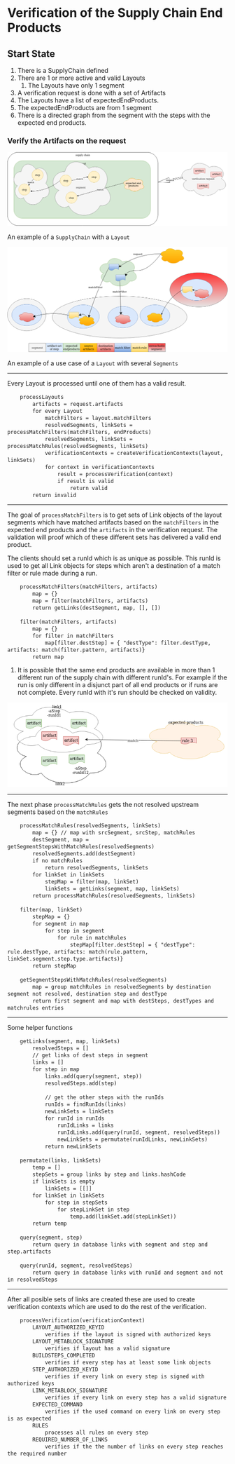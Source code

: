 # Verification of the Supply Chain End Products

## Start State

1. There is a SupplyChain defined
2. There are 1 or more active and valid Layouts
    1. The Layouts have only 1 segment
3. A verification request is done with a set of Artifacts
4. The Layouts have a list of expectedEndProducts.
5. The expectedEndProducts are from 1 segment
6. There is a directed graph from the segment with the steps with the expected end products.

### Verify the Artifacts on the request

![example](images/layout_example.png)

An example of a `SupplyChain` with a `Layout`

![layout with several segments](images/layout_with_several_segments.png)

An example of a use case of a `Layout` with several `Segments`

---
Every Layout is processed until one of them has a valid result.

```
    processLayouts
        artifacts = request.artifacts
        for every Layout
            matchFilters = layout.matchFilters
            resolvedSegments, linkSets = processMatchFilters(matchFilters, endProducts)
            resolvedSegments, linkSets = processMatchRules(resolvedSegments, linkSets)
            verificationContexts = createVerificationContexts(layout, linkSets)
            for context in verificationContexts
                result = processVerification(context)
                if result is valid
                    return valid
        return invalid
```
---
The goal of `processMatchFilters` is to get sets of Link objects of the layout segments which have matched artifacts based on the `matchFilters` in the expected end products and the `artifacts` in the verification request. The validation will proof which of these different sets has delivered a valid end product.

The clients should set a runId which is as unique as possible. This runId is used to get all Link objects for steps which aren't a destination of a match filter or rule made during a run.

```
    processMatchFilters(matchFilters, artifacts)
        map = {}
        map = filter(matchFilters, artifacts)
        return getLinks(destSegment, map, [], [])
                
    filter(matchFilters, artifacts)
        map = {}
        for filter in matchFilters
            map[filter.destStep] = { "destType": filter.destType, artifacts: match(filter.pattern, artifacts)}
        return map
```
1. It is possible that the same end products are available in more than 1 different run of the supply chain with different runId's. For example if the run is only different in a disjunct part of all end products or if runs are not complete. Every runId with it's run should be checked on validity.

![several rule id's](images/several_ruleids.png)

---
The next phase `processMatchRules` gets the not resolved upstream segments based on the `matchRules`

```
    processMatchRules(resolvedSegments, linkSets)
        map = {} // map with srcSegment, srcStep, matchRules
        destSegment, map = getSegmentStepsWithMatchRules(resolvedSegments)
        resolvedSegments.add(destSegment)
        if no matchRules
            return resolvedSegments, linkSets
        for linkSet in linkSets
            stepMap = filter(map, linkSet)
            linkSets = getLinks(segment, map, linkSets)
        return processMatchRules(resolvedSegments, linkSets)
                
    filter(map, linkSet)
        stepMap = {}
        for segment in map
            for step in segment
                for rule in matchRules
                    stepMap[filter.destStep] = { "destType": rule.destType, artifacts: match(rule.pattern, linkSet.segment.step.type.artifacts)}
        return stepMap
            
    getSegmentStepsWithMatchRules(resolvedSegments)
        map = group matchRules in resolvedSegments by destination segment not resolved, destination step and destType
        return first segment and map with destSteps, destTypes and matchrules entries
```
---
Some helper functions 

```
    getLinks(segment, map, linkSets)
        resolvedSteps = []
        // get links of dest steps in segment
        links = []
        for step in map
            links.add(query(segment, step))
            resolvedSteps.add(step)
                
            // get the other steps with the runIds
            runIds = findRunIds(links)
            newLinkSets = linkSets
            for runId in runIds
                runIdLinks = links
                runIdLinks.add(query(runId, segment, resolvedSteps))
                newLinkSets = permutate(runIdLinks, newLinkSets)
            return newLinkSets
            
    permutate(links, linkSets)
        temp = []
        stepSets = group links by step and links.hashCode
        if linkSets is empty
            linkSets = [[]]
        for linkSet in linkSets
            for step in stepSets
                for stepLinkSet in step
                    temp.add(linkSet.add(stepLinkSet))
        return temp
                    
    query(segment, step)
        return query in database links with segment and step and step.artifacts
              
    query(runId, segment, resolvedSteps)
        return query in database links with runId and segment and not in resolvedSteps
```



---

After all posible sets of links are created these are used to create verification contexts which are used to do the rest of the verification.


```
    processVerification(verificationContext)
        LAYOUT_AUTHORIZED_KEYID
            verifies if the layout is signed with authorized keys 
        LAYOUT_METABLOCK_SIGNATURE
            verifies if layout has a valid signature        
        BUILDSTEPS_COMPLETED
            verifies if every step has at least some link objects
        STEP_AUTHORIZED_KEYID
            verifies if every link on every step is signed with authorized keys
        LINK_METABLOCK_SIGNATURE
            verifies if every link on every step has a valid signature
        EXPECTED_COMMAND
            verifies if the used command on every link on every step is as expected
        RULES
            processes all rules on every step
        REQUIRED_NUMBER_OF_LINKS
            verifies if the the number of links on every step reaches the required number
```
        
    
    

